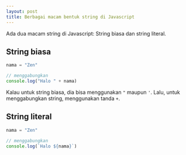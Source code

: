 ```yaml
--- 
layout: post
title: Berbagai macam bentuk string di Javascript
--- 
```


Ada dua macam string di Javascript: String biasa dan string literal.

## String biasa

```javascript 
nama = "Zen"

// menggabungkan
console.log("Halo " + nama)
```

Kalau untuk string biasa, dia bisa menggunakan `"` maupun `'`. Lalu, untuk menggabungkan string, menggunakan tanda `+`.

## String literal 

```javascript 
nama = "Zen"

// menggabungkan
console.log(`Halo ${nama}`)
```